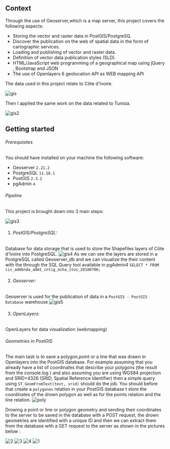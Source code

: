 ## Context
Through the use of Geoserver,which is a map server, this project covers the following aspects:

- Storing the vector and raster data in PostGIS/PostgreSQ. 
- Discover the publication on the web of spatial data in the form of cartographic services.
- Loading and publishing of vector and raster data.
- Definition of vector data publication styles (SLD).
- HTML/JavaScript web programming of a geographical map using jQuery , Bootstrap and JSON
- The use of Openlayers 6 geolocation API as WEB mapping API

The data used in this project relate to Côte d'Ivoire.

![gis](https://user-images.githubusercontent.com/80635318/208997262-e7ed891f-f462-410c-91f6-774756527b14.PNG)


Then I applied the same work on the data related to Tunisia.

![gis2](https://user-images.githubusercontent.com/80635318/208997625-662c90f0-dee3-4203-b274-379a82aef33e.PNG)

## Getting started

###### Prerequisites

You should have installed on your machine the following software:
- Geoserver `2.21.2`
- PostgreSQL `11.18.1`
- PostGIS `2.3.2`
- pgAdmin `4`


###### Pipeline
This project is brought down into 3 main steps:

![gis3](https://user-images.githubusercontent.com/80635318/208999275-1a5368ea-6109-421e-8945-8f3741a053a7.PNG)
1. ###### PostGIS/PostgreSQL:
Database for data storage that is used to store the Shapefiles layers of Côte d'Ivoire into PostgreSQL.
![gis4](https://user-images.githubusercontent.com/80635318/209000340-0611c359-4355-4ba2-abf8-24b8fb5e14a6.PNG)
As we can see the layers are stored in a PostgreSQL called Geoserver_db and we can visualize the their content with the through the SQL Query tool available in pgAdmin4 `SELECT * FROM civ_admbnda_adm1_cntig_ocha_itos_20180706;`

2. ###### Geoserver:
Geoserver is used for the publication of data in a `PostGIS - PostGIS Database` warehouse
![gis5](https://user-images.githubusercontent.com/80635318/209001355-20e47dec-8897-4584-bf0b-e2579cccdd51.PNG)


3. ###### OpenLayers:
OpenLayers for data visualization (webmapping)

###### Geometries in PostGIS

The main task is to save a polygon,point or a line that was drawn in Openlayers into the PostGIS database.
For example assuming that you already have a list of coordinates that describe your polygons (the result from the console.log ) and also assuming you are using WGS84 projection and SRID=4326 (SRID, Spatial Reference Identifier) then a simple query using `ST_GeomFromText(text, srid)` should do the job.
You should before that create a `polygones` relation in your PostGIS database t store the coordinates of the drown polygon as well as for the points relation and the line relation.
![poly](https://user-images.githubusercontent.com/80635318/209005985-5b8ebcce-77d7-49e9-8e8c-8a37663057b2.PNG)

Drowing a point or line or polygon geometry and sending their coordinates to the server to be saved in the database with a POST request, the drown geometries are identified with a unique ID and then we can extract them from the database with a GET request to the server as shown in the pictures below :

![2](https://user-images.githubusercontent.com/80635318/210434921-6bebf55e-cd59-4cf9-8535-8f6c52b30f17.PNG)
![3](https://user-images.githubusercontent.com/80635318/210434928-bfd0968d-3957-4615-ba53-463339ff13d3.PNG)
![4](https://user-images.githubusercontent.com/80635318/210434940-26e74b42-a734-459b-bf37-0b44361151c3.PNG)
![1](https://user-images.githubusercontent.com/80635318/210434956-680fa0c9-ef34-45e6-8a41-7ea8de5ca621.PNG)






